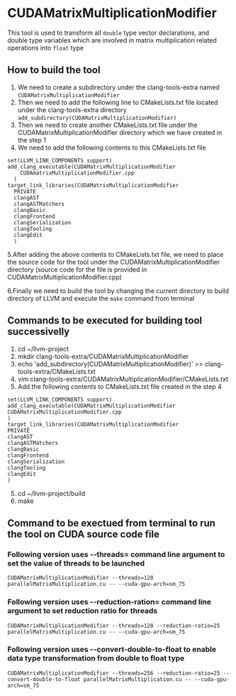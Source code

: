 # CUDAMatrixMultiplicationModifier
This tool is used to transform all `double` type vector declarations,
and double type variables which are involved in matrix multiplication 
related operations into `float` type

## How to build the tool 
1. We need to create a subdirectory under the clang-tools-extra named `CUDAMatrixMultiplicationModifier` 
2. Then we need to add the following line to CMakeLists.txt file located under the clang-tools-extra directory `add_subdirectory(CUDAMatrixMultiplicationModifier)` 
3. Then we need to create another CMakeLists.txt file under the CUDAMatrixMultiplicationModifier directory which we have created in the step 1
4. We need to add the following contents to this CMakeLists.txt file


```shell
set(LLVM_LINK_COMPONENTS support)
add_clang_executable(CUDAMatrixMultiplicationModifier
	CUDAmatrixMultiplicationModifier.cpp
  )
target_link_libraries(CUDAMatrixMultiplicationModifier
  PRIVATE
  clangAST
  clangASTMatchers
  clangBasic
  clangFrontend
  clangSerialization
  clangTooling
  clangEdit
  )
```

5.After adding the above contents to CMakeLists.txt file, we need to place the source code for the tool under the CUDAMatrixMultiplicationModifier directory (source code for the file is provided in CUDAMatrixMultiplicationModifier.cpp)

6.Finally we need to build the tool by changing the current directory to build directory of LLVM and execute the `make` command from terminal

## Commands to be executed for building tool successivelly
1. cd ~/llvm-project
2. mkdir clang-tools-extra/CUDAMatrixMultiplicationModifier 
3. echo 'add_subdirectory(CUDAMatrixMultiplicationModifier)' >> clang-tools-extra/CMakeLists.txt
4. vim clang-tools-extra/CUDAMatrixMultiplicationModifier/CMakeLists.txt
5. Add the following contents to CMakeLists.txt file created in the step 4

```shell
set(LLVM_LINK_COMPONENTS support)
add_clang_executable(CUDAMatrixMultiplicationModifier
CUDAMatrixMultiplicationModifier.cpp
)
target_link_libraries(CUDAMatrixMultiplicationModifier
PRIVATE
clangAST
clangASTMatchers
clangBasic
clangFrontend
clangSerialization
clangTooling
clangEdit
)
```

5. cd ~/llvm-project/build
6. make

## Command to be exectued from terminal to run the tool on CUDA source code file

### Following version uses --threads=<value> command line argument to set the value of threads to be launched
```shell
CUDAMatrixMultiplicationModifier --threads=128 parallelMatrixMultiplication.cu -- --cuda-gpu-arch=sm_75
```

### Following version uses --reduction-ration=<value> command line argument to set reduction ratio for threads
```shell
CUDAMatrixMultiplicationModifier --threads=128 --reduction-ratio=25 parallelMatrixMultiplication.cu -- --cuda-gpu-arch=sm_75
```

### Following version uses --convert-double-to-float to enable data type transformation from double to float type
```shell
CUDAMatrixMultiplicationModifier --threads=256 --reduction-ratio=25 --convert-double-to-float parallelMatrixMultiplication.cu -- --cuda-gpu-arch=sm_75
```
